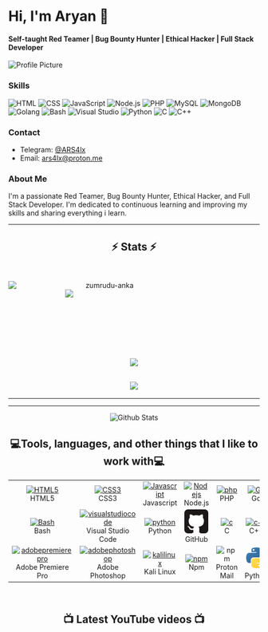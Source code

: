 
# Hi, I'm Aryan 👋
#### Self-taught Red Teamer | Bug Bounty Hunter | Ethical Hacker | Full Stack Developer


![Profile Picture](https://github.com/Aryan4lx/Aryan4lx/assets/57567000/169fcf41-2fa9-4230-8799-0afa3a41c0bc)


### Skills
![HTML](https://img.shields.io/badge/HTML-FF5733?style=for-the-badge&logo=html5&logoColor=white)
![CSS](https://img.shields.io/badge/CSS-2965f1?style=for-the-badge&logo=css3&logoColor=white)
![JavaScript](https://img.shields.io/badge/JavaScript-F0DB4F?style=for-the-badge&logo=javascript&logoColor=323330)
![Node.js](https://img.shields.io/badge/Node.js-339933?style=for-the-badge&logo=node.js&logoColor=white) 
![PHP](https://img.shields.io/badge/PHP-8993be?style=for-the-badge&logo=php&logoColor=white)
![MySQL](https://img.shields.io/badge/MySQL-00758F?style=for-the-badge&logo=mysql&logoColor=white)
![MongoDB](https://img.shields.io/badge/MongoDB-13aa52?style=for-the-badge&logo=mongodb&logoColor=white)
![Golang](https://img.shields.io/badge/Go-00ADD8?style=for-the-badge&logo=go&logoColor=white)
![Bash](https://img.shields.io/badge/Bash-4EAA25?style=for-the-badge&logo=gnu-bash&logoColor=white)
![Visual Studio](https://img.shields.io/badge/VS%20Code-007ACC?style=for-the-badge&logo=visual-studio-code&logoColor=white)
![Python](https://img.shields.io/badge/Python-3776AB?style=for-the-badge&logo=python&logoColor=white)
![C](https://img.shields.io/badge/C-00599C?style=for-the-badge&logo=c&logoColor=white)
![C++](https://img.shields.io/badge/C++-00599C?style=for-the-badge&logo=c%2B%2B&logoColor=white)

<!-- Contact Information -->
### Contact
- Telegram: [@ARS4lx](https://t.me/ARS4lx)
- Email: [ars4lx@proton.me](mailto:ars4lx@proton.me)

<!-- About Me -->
### About Me
I'm a passionate Red Teamer, Bug Bounty Hunter, Ethical Hacker, and Full Stack Developer. I'm dedicated to continuous learning and improving my skills and sharing everything i learn.

<hr>


<!-- GitHub Stats -->
<h2 align="center">⚡ Stats ⚡</h2>
<br>
<p align=center>
  <div align=center>
    <a href="https://github.com/denvercoder1/github-readme-streak-stats" title="Go to Source">
      <img align="left" width=390 src="https://github-readme-stats.vercel.app/api?username=Aryan4lx&theme=blue-green" alt="zumrudu-anka" />
    </a>
    <a href="https://github.com/anuraghazra/github-readme-stats" title="Go to Source">
      <img align="right" width=390 src="https://github-readme-streak-stats.herokuapp.com/?user=Aryan4lx&theme=blue-green" />
    </a>
  </div>
  <br><br><br><br><br><br><br><br><br>
  <div align=center>
    <a href="https://github.com/anuraghazra/github-readme-stats">
      <img width=325 align="center" src="https://github-readme-stats.vercel.app/api/top-langs/?username=Aryan4lx&theme=blue-green" />
    </a>
  </div>
  <br>
</p>

<div align=center>
<img src="https://github-profile-trophy.vercel.app/?username=Aryan4lx&theme=tokyonight&no-frame=true&row=1&&margin-w=30&no-bg=true">
</div>

<hr>



----------------------------------------------------------------------------------------------------------------------------------------

<p align="center">
        <img src="https://raw.githubusercontent.com/bornmay/bornmay/Update/svg/Bottom.svg" alt="Github Stats" />
</p>


















<h2 align="center">💻Tools, languages, and other things that I like to work with💻</h2>
<div align=center>
<table>
  <tr>
    <td align="center" width="96">
      <a href="#macropower-tech">
        <img src="![html5-color](https://github.com/Aryan4lx/Aryan4lx/assets/57567000/2c4fcf1c-bf41-4263-bdc8-3cc5b05c48c4)" width="48" height="48" alt="HTML5" />
      </a>
      <br>HTML5
    </td>
    <td align="center" width="96">
      <a href="#macropower-tech">
        <img src="![css3-color](https://github.com/Aryan4lx/Aryan4lx/assets/57567000/ce2a85fa-c50c-450b-ac33-aa0863fb2bcc)" width="48" height="48" alt="CSS3" />
      </a>
      <br>CSS3
    </td>
    <td align="center" width="96">
      <a href="#macropower-tech">
        <img src="![javascript-color](https://github.com/Aryan4lx/Aryan4lx/assets/57567000/0ae9fc2b-940d-4587-a8c2-904205f637c6)" width="48" height="48" alt="Javascript" />
      </a>
      <br>Javascript
    </td>
    <td align="center" width="96">
      <a href="#macropower-tech">
        <img src="![nodedotjs-color](https://github.com/Aryan4lx/Aryan4lx/assets/57567000/43777549-956d-4cbc-9a5a-0329261b6a7e)
" width="80" height="80" alt="Nodejs" />
      </a>
      <br>Node.js
    </td>
    <td align="center" width="96">
      <a href="#macropower-tech">
        <img src="![php-color](https://github.com/Aryan4lx/Aryan4lx/assets/57567000/a9852f4e-1be3-480b-abd4-a088c5c89ba9)
" width="48" height="48" alt="php" />
      </a>
      <br>PHP
    </td>
    <td align="center" width="96">
      <a href="#macropower-tech">
        <img src="![go-color](https://github.com/Aryan4lx/Aryan4lx/assets/57567000/57d650eb-a207-418c-98c1-f0b1bca7ed16)
" width="48" height="48" alt="Go" />
      </a>
      <br>Go
    </td>
    <td align="center" width="96">
      <a href="#macropower-tech" >
        <img src="![mysql-color](https://github.com/Aryan4lx/Aryan4lx/assets/57567000/18458e85-2861-4b82-86df-75eed8f3cb2a)
" width="48" height="48" alt="mysql" />
      </a>
      <br>Mysql
    </td>
    <td align="center" width="96">
      <a href="#macropower-tech">
        <img src="![mongodb-color](https://github.com/Aryan4lx/Aryan4lx/assets/57567000/aba18a5a-c24c-40a8-8409-59802d793104)
" width="48" height="48" alt="mongodb" />
      </a>
      <br>MongoDB
    </td>
    <td align="center" width="96">
      <a href="#macropower-tech">
        <img src="![mongoose-color](https://github.com/Aryan4lx/Aryan4lx/assets/57567000/993ce511-7779-4b8e-bfca-e61fe6ce399d)
" width="48" height="48" alt="mongoose" />
      </a>
      <br>Mongoose
    </td>
  </tr>
  <tr>
    <td align="center" width="96"> 
      <a href="#macropower-tech" >
        <img src="![gnubash-color](https://github.com/Aryan4lx/Aryan4lx/assets/57567000/c9cca98d-dbe3-4621-a07f-1c735bd15730)
" width="48" height="48" alt="Bash" />
      </a>
      <br>Bash
    </td>
    <td align="center" width="96">
      <a href="#macropower-tech" >
        <img src="![visualstudiocode-color](https://github.com/Aryan4lx/Aryan4lx/assets/57567000/6d7caab8-d1fa-4e43-b544-35e5bf4e49d2)
" width="48" height="48" alt="visualstudiocode" />
      </a>
      <br>Visual Studio Code
    </td>
    <td align="center"  width="96">
      <a href="#macropower-tech">
        <img src="![python-color](https://github.com/Aryan4lx/Aryan4lx/assets/57567000/f16e0e70-19b7-4e60-9916-bdb4f03b36a8)
" width="48" height="48" alt="python" />
      </a>
      <br>Python
    </td>
    <td align="center"  width="96">
      <a href="#macropower-tech">
        <img src="https://github.com/I-Am-Jakoby/I-Am-Jakoby/blob/main/img/github.svg" width="48" height="48" alt="RHEL" />
      </a>
      <br>GitHub
    </td>
    <td align="center" width="96">
      <a href="#macropower-tech">
        <img src="![c-color](https://github.com/Aryan4lx/Aryan4lx/assets/57567000/9a04bf21-7ac4-4dc5-8d3d-bbff2da446f0)
" width="48" height="48" alt="c" />
      </a>
      <br>C
    </td>
    <td align="center"  width="96">
      <a href="#macropower-tech">
        <img src="![cplusplus-color](https://github.com/Aryan4lx/Aryan4lx/assets/57567000/7348c3e8-559e-4b4e-84cf-99d45151035d)
" width="48" height="48" alt="c++" />
      </a>
      <br>C++
    </td>
    <td align="center" width="96">
      <a href="#macropower-tech" >
        <img src="![markdown-color](https://github.com/Aryan4lx/Aryan4lx/assets/57567000/f1376301-e720-4507-a35b-8e652dd47c53)
" width="48" height="48" alt="markdown" />
      </a>
      <br>Markdown
    </td>
    <td align="center" width="96">
      <a href="#macropower-tech" >
        <img src="![git-color](https://github.com/Aryan4lx/Aryan4lx/assets/57567000/407c62ec-025f-4f53-a9c1-1b58433d5c76)
" width="48" height="48" alt="git" />
      </a>
      <br>Git
    </td>
    <td align="center" width="96">
      <a href="#macropower-tech" >
        <img src="![github-color](https://github.com/Aryan4lx/Aryan4lx/assets/57567000/3ea09bfb-6e93-4e7f-9dd9-46c790a3bdb1)
" width="48" height="48" alt="github" />
      </a>
      <br>Github
    </td>
  </tr>
  <tr>
    <td align="center" width="96">
      <a href="#macropower-tech">
        <img src="![adobepremierepro-color](https://github.com/Aryan4lx/Aryan4lx/assets/57567000/8d87f6b7-b140-4467-b9d6-819e0d758177)
" width="48" height="48" alt="adobepremierepro" />
      </a>
      <br>Adobe Premiere Pro
    </td>
    <td align="center" width="96">
      <a href="#macropower-tech">
        <img src="![adobephotoshop-color](https://github.com/Aryan4lx/Aryan4lx/assets/57567000/12ed7ec0-0fa4-4326-9ecf-d9b1b8e3e5bc)
" width="48" height="48" alt="adobephotoshop" />
      </a>
      <br>Adobe Photoshop
    </td>
    <td align="center" width="96">
      <a href="#macropower-tech">
        <img src="![kalilinux-color](https://github.com/Aryan4lx/Aryan4lx/assets/57567000/f8d57f22-ec2f-42aa-a81c-b9490652fe8b)
" width="48" height="48" alt="kalilinux" />
      </a>
      <br>Kali Linux
    </td>
    <td align="center" width="96">
      <a href="#macropower-tech">
        <img src="![npm-color](https://github.com/Aryan4lx/Aryan4lx/assets/57567000/f5df2196-8066-4285-99bd-fff9e4a28433)
" width="80" height="80" alt="npm" />
      </a>
      <br>Npm
    </td>
    <td align="center" width="96">
        <img src= "![protonmail-color](https://github.com/Aryan4lx/Aryan4lx/assets/57567000/3e7b9175-652c-4d1d-a14b-a548a40f5885)" width="80" height="80" alt="npm" />
      <br>Proton Mail
    </td>
    <td align="center" width="96">
      <a href="#macropower-tech">
        <img src="https://github.com/I-Am-Jakoby/I-Am-Jakoby/blob/main/img/python.svg" width="48" height="48" alt="JavaScript" />
      </a>
      <br>Python
    </td>
    <td align="center" width="96">
      <a href="#macropower-tech" >
        <img src="https://github.com/I-Am-Jakoby/I-Am-Jakoby/blob/main/img/c%23.svg" width="48" height="48" alt="React" />
      </a>
      <br>C#
    </td>
    <td align="center" width="96">
      <a href="#macropower-tech">
        <img src="https://github.com/I-Am-Jakoby/I-Am-Jakoby/blob/main/img/c%2B%2B.svg" width="48" height="48" alt="Bootstrap" />
      </a>
      <br>C++
    </td>
    <td align="center" width="96">
      <a href="#macropower-tech">
        <img src="https://github.com/I-Am-Jakoby/I-Am-Jakoby/blob/main/img/html5.svg" width="48" height="48" alt="Sass" />
      </a>
      <br>HTML5
    </td>
  </tr>
</table>
</div>

<br/>

<h2 align="center">📺 Latest YouTube videos 📺</h2>

